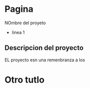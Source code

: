 # Pagina
NOmbre del proyeto
- linea 1 

Descripcion del proyecto
---------------------------
EL proyecto esn una remenbranza a los 

# Otro tutlo


